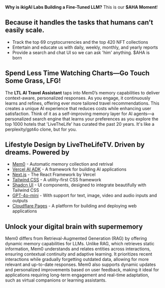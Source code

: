 **Why is ikigAI Labs Building a Fine-Tuned LLM?** This is our **$AHA Moment**!

## Because it handles the tasks that humans can’t easily scale.

- Track the top 69 cryptocurrencies and the top 420 NFT collections
- Entertain and educate us with daily, weekly, monthly, and yearly reports
- Provide a search and chat UI so we can ask 'him' anything. $AHA is born

## Spend Less Time Watching Charts—Go Touch Some Grass, LFG!

The **LTL AI Travel Assistant** taps into Mem0’s memory capabilities to deliver context-aware, personalized responses. As you engage, it continuously learns and refines, offering ever more tailored travel recommendations. This creates a unique AI experience that reduces costs while enhancing user satisfaction. Think of it as a self-improving memory layer for AI agents—a personalized search engine that learns your preferences as you explore the top 1000 hotels that 'LiveTheLife' has curated the past 20 years. It's like a perplexity/gpt4o clone, but for you.


## Lifestyle Design by LiveTheLifeTV. Driven by dreams. Powered by

- [Mem0](https://mem0.ai) - Automatic memory collection and retrival
- [Vercel AI ADK](https://github.com/vercel/ai) - A framework for building AI applications
- [Next.js](https://nextjs.org/) - The React Framework by Vercel
- [Tailwind CSS](https://tailwindcss.com/) - A utility-first CSS framework
- [Shadcn UI](https://tailwindui.com/) - UI components, designed to integrate beautifully with Tailwind CSS
- [GPT-4o-mini](https://openai.com) - With support for text, image, video and audio inputs and outputs
- [Cloudflare Pages](https://pages.cloudflare.com/) - A platform for building and deploying web applications

## Unlock your digital brain with supermemory

Mem0 differs from Retrieval-Augmented Generation (RAG) by offering dynamic memory capabilities for LLMs. Unlike RAG, which retrieves static information, Mem0 understands and relates entities across interactions, ensuring contextual continuity and adaptive learning. It prioritizes recent interactions while gradually forgetting outdated data, allowing for more relevant and up-to-date responses. Mem0 also supports dynamic updates and personalized improvements based on user feedback, making it ideal for applications requiring long-term engagement and real-time adaptation, such as virtual companions or learning assistants.
